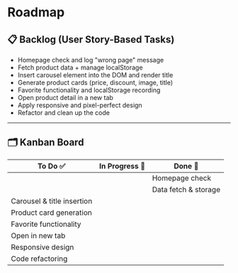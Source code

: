 # Roadmap

## 📋 Backlog (User Story-Based Tasks)

- Homepage check and log "wrong page" message
- Fetch product data + manage localStorage
- Insert carousel element into the DOM and render title
- Generate product cards (price, discount, image, title)
- Favorite functionality and localStorage recording
- Open product detail in a new tab
- Apply responsive and pixel-perfect design
- Refactor and clean up the code

---

## 🗂️ Kanban Board

| To Do ✅                   | In Progress 🔧 | Done 🎉              |
| -------------------------- | -------------- | -------------------- |
|                            |                | Homepage check       |
|                            |                | Data fetch & storage |
| Carousel & title insertion |                |                      |
| Product card generation    |                |                      |
| Favorite functionality     |                |                      |
| Open in new tab            |                |                      |
| Responsive design          |                |                      |
| Code refactoring           |                |                      |
